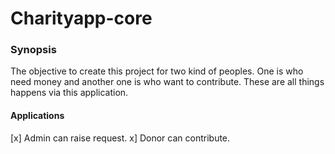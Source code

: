 # Charityapp-core

### Synopsis

The objective to create this project for two kind of peoples.
One is who need money and another one is who want to contribute.
These are all things happens via this application.

#### Applications
[x]  Admin can raise request.
x] Donor can contribute.
